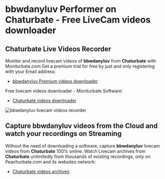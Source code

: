 # bbwdanyluv Performer on Chaturbate - Free LiveCam videos downloader

## Chaturbate Live Videos Recorder

Monitor and record livecam videos of **bbwdanyluv** from **Chaturbate** with Moniturbate.com
Get a premium trial for free by just and only registering with your Email address:
* [bbwdanyluv Premium videos downloader](https://moniturbate.com/request-demo-licence-key.html)

Free livecam videos downloader - Moniturbate Software:
* [Chaturbate videos downloader](https://moniturbate.com/moniturbate-download-software.html)

![bbwdanyluv livecam videos recorder](https://peachurnet.com/templates/moniturbate-software.png)


## Capture bbwdanyluv videos from the Cloud and watch your recordings on Streaming

Without the need of downloading a software, capture **bbwdanyluv** livecam videos from **Chaturbate** 100% online.
Watch Livecam archives from **Chaturbate** unlimitedly from thousands of existing recordings, only on Peachurbate.com and its websites network:
* [Chaturbate videos archives](https://peachurnet.com/)